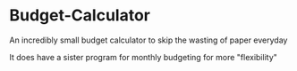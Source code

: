 # Budget-Calculator
An incredibly small budget calculator to skip the wasting of paper everyday


It does have a sister program for monthly budgeting for more "flexibility"
